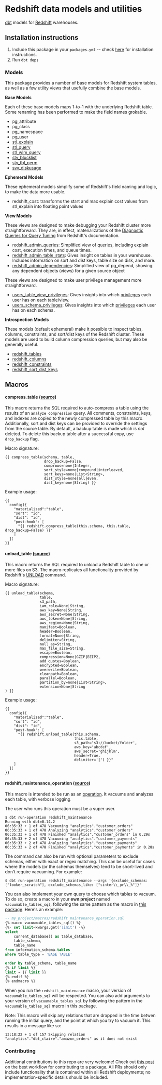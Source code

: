 # Redshift data models and utilities

[dbt](https://www.getdbt.com) models for [Redshift](https://aws.amazon.com/redshift/) warehouses.

## Installation instructions

1. Include this package in your `packages.yml` -- check [here](https://hub.getdbt.com/dbt-labs/redshift/latest/)
for installation instructions.
2. Run `dbt deps`

### Models

This package provides a number of base models for Redshift system tables, as well as a few utility views that usefully combine the base models.

__Base Models__

Each of these base models maps 1-to-1 with the underlying Redshift table. Some renaming has been performed to make the field names grokable.

- pg_attribute
- pg_class
- pg_namespace
- pg_user
- [stl_explain](http://docs.aws.amazon.com/redshift/latest/dg/r_STL_EXPLAIN.html)
- [stl_query](http://docs.aws.amazon.com/redshift/latest/dg/r_STL_QUERY.html)
- [stl_wlm_query](http://docs.aws.amazon.com/redshift/latest/dg/r_STL_WLM_QUERY.html)
- [stv_blocklist](http://docs.aws.amazon.com/redshift/latest/dg/r_STV_BLOCKLIST.html)
- [stv_tbl_perm](http://docs.aws.amazon.com/redshift/latest/dg/r_STV_TBL_PERM.html)
- [svv_diskusage](http://docs.aws.amazon.com/redshift/latest/dg/r_SVV_DISKUSAGE.html)

__Ephemeral Models__

These ephemeral models simplify some of Redshift's field naming and logic, to make the data more usable.

- redshift_cost: transforms the start and max explain cost values from stl_explain into floating point values

__View Models__

These views are designed to make debugging your Redshift cluster more straightforward. They are, in effect, materializations of the [Diagnostic Queries for Query Tuning](http://docs.aws.amazon.com/redshift/latest/dg/diagnostic-queries-for-query-tuning.html) from Redshift's documentation.

- [redshift_admin_queries](models/views/redshift_admin_queries.sql): Simplified view of queries, including explain cost, execution times, and queue times.
- [redshift_admin_table_stats](models/views/redshift_admin_table_stats.sql): Gives insight on tables in your warehouse. Includes information on sort and dist keys, table size on disk, and more.
- [redshift_admin_dependencies](models/views/redshift_admin_dependencies.sql): Simplified view of pg_depend, showing any dependent objects (views) for a given source object

These views are designed to make user privilege management more straightforward.
- [users_table_view_privileges](models/views/users_table_view_privileges.sql): Gives insights into which [privileges](https://docs.aws.amazon.com/redshift/latest/dg/r_HAS_TABLE_PRIVILEGE.html) each user has on each table/view.
- [users_schema_privileges](models/views/users_schema_privileges.sql): Gives insights into which [privileges](https://docs.aws.amazon.com/redshift/latest/dg/r_HAS_SCHEMA_PRIVILEGE.html) each user has on each schema.

__Introspection Models__

These models (default ephemeral) make it possible to inspect tables, columns, constraints, and sort/dist keys of the Redshift cluster. These models are used to build column compression queries, but may also be generally useful.

- [redshift_tables](models/introspection/redshift_tables.sql)
- [redshift_columns](models/introspection/redshift_columns.sql)
- [redshift_constraints](models/introspection/redshift_constraints.sql)
- [redshift_sort_dist_keys](models/introspection/redshift_sort_dist_keys.sql)


## Macros

#### compress_table ([source](macros/compression.sql))

This macro returns the SQL required to auto-compress a table using the results of an `analyze compression` query. All comments, constraints, keys, and indexes are copied to the newly compressed table by this macro. Additionally, sort and dist keys can be provided to override the settings from the source table. By default, a backup table is made which is _not_ deleted. To delete this backup table after a successful copy, use `drop_backup` flag.

Macro signature:
```
{{ compress_table(schema, table,
                  drop_backup=False,
                  comprows=none|Integer,
                  sort_style=none|compound|interleaved,
                  sort_keys=none|List<String>,
                  dist_style=none|all|even,
                  dist_key=none|String) }}
```

Example usage:
```
{{
  config({
    "materialized":"table",
    "sort": "id",
    "dist": "id",
    "post-hook": [
      "{{ redshift.compress_table(this.schema, this.table, drop_backup=False) }}"
    ]
  })
}}
```

#### unload_table ([source](macros/unload.sql))

This macro returns the SQL required to unload a Redshift table to one or more files on S3. The macro replicates all functionality provided by Redshift's [UNLOAD](http://docs.aws.amazon.com/redshift/latest/dg/r_UNLOAD.html) command.

Macro signature:
```
{{ unload_table(schema,
                table,
                s3_path,
                iam_role=None|String,
                aws_key=None|String,
                aws_secret=None|String,
                aws_token=None|String,
                aws_region=None|String,
                manifest=Boolean,
                header=Boolean,
                format=None|String,
                delimiter=String,
                null_as=String,
                max_file_size=String,
                escape=Boolean,
                compression=None|GZIP|BZIP2,
                add_quotes=Boolean,
                encrypted=Boolean,
                overwrite=Boolean,
                cleanpath=Boolean,
                parallel=Boolean,
                partition_by=none|List<String>,
                extension=None|String
) }}
```

Example usage:
```
{{
  config({
    "materialized":"table",
    "sort": "id",
    "dist": "id",
    "post-hook": [
      "{{ redshift.unload_table(this.schema,
                                this.table,
                                s3_path='s3://bucket/folder',
                                aws_key='abcdef',
                                aws_secret='ghijklm',
                                header=True,
                                delimiter='|') }}"
    ]
  })
}}
```

#### redshift_maintenance_operation ([source](macros/redshift_maintenance_operation.sql))

This macro is intended to be run as an [operation](https://docs.getdbt.com/docs/using-operations). It vacuums and analyzes each table, with verbose logging.

The user who runs this operation must be a super user.
```
$ dbt run-operation redshift_maintenance
Running with dbt=0.14.2
06:35:33 + 1 of 478 Vacuuming "analytics"."customer_orders"
06:35:33 + 1 of 478 Analyzing "analytics"."customer_orders"
06:35:33 + 1 of 478 Finished "analytics"."customer_orders" in 0.29s
06:35:33 + 2 of 478 Vacuuming "analytics"."customer_payments"
06:35:33 + 2 of 478 Analyzing "analytics"."customer_payments"
06:35:33 + 2 of 478 Finished "analytics"."customer_payments" in 0.28s
```

The command can also be run with optional parameters to exclude schemas, either with exact or regex matching. This can be useful for cases where the models (or the schemas themselves) tend to be short-lived and don't require vacuuming. For example:
```
$ dbt run-operation redshift_maintenance --args '{exclude_schemas: ["looker_scratch"], exclude_schemas_like: ["sinter\\_pr\\_%"]}'
```
You can also implement your own query to choose which tables to vacuum. To do so,
create a macro in your **own project** named `vacuumable_tables_sql`, following
the same pattern as the macro in [this package](macros/redshift_maintenance_operation.sql).
Here's an example:
```sql
-- my_project/macros/redshift_maintenance_operation.sql
{% macro vacuumable_tables_sql() %}
{%- set limit=kwargs.get('limit') -%}
select
    current_database() as table_database,
    table_schema,
    table_name
from information_schema.tables
where table_type = 'BASE TABLE'

order by table_schema, table_name
{% if limit %}
limit ~ {{ limit }}
{% endif %}
{% endmacro %}
```
When you run the `redshift_maintenance` macro, your version of `vacuumable_tables_sql`
will be respected. You can also add arguments to your version of `vacuumable_tables_sql`
by following the pattern in the `vacuumable_tables_sql` macro in this package.

Note: This macro will skip any relations that are dropped in the time betwen running
the initial query, and the point at which you try to vacuum it. This results in
a message like so:
```
13:18:22 + 1 of 157 Skipping relation "analytics"."dbt_claire"."amazon_orders" as it does not exist
```

### Contributing
Additional contributions to this repo are very welcome! Check out [this post](https://discourse.getdbt.com/t/contributing-to-a-dbt-package/657) on the best workflow for contributing to a package. All PRs should only include functionality that is contained within all Redshift deployments; no implementation-specific details should be included.
